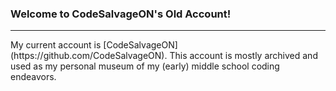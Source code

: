 ### Welcome to CodeSalvageON's Old Account!
<hr/>
My current account is [CodeSalvageON](https://github.com/CodeSalvageON). This account is mostly archived and used as my personal museum of my (early) middle school coding endeavors.
